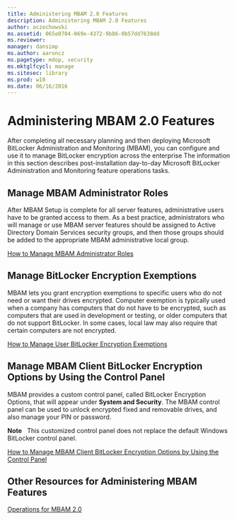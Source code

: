 ```yaml
---
title: Administering MBAM 2.0 Features
description: Administering MBAM 2.0 Features
author: aczechowski
ms.assetid: 065e0704-069e-4372-9b86-0b57dd7638dd
ms.reviewer: 
manager: dansimp
ms.author: aaroncz
ms.pagetype: mdop, security
ms.mktglfcycl: manage
ms.sitesec: library
ms.prod: w10
ms.date: 06/16/2016
---
```



# Administering MBAM 2.0 Features


After completing all necessary planning and then deploying Microsoft BitLocker Administration and Monitoring (MBAM), you can configure and use it to manage BitLocker encryption across the enterprise The information in this section describes post-installation day-to-day Microsoft BitLocker Administration and Monitoring feature operations tasks.

## Manage MBAM Administrator Roles


After MBAM Setup is complete for all server features, administrative users have to be granted access to them. As a best practice, administrators who will manage or use MBAM server features should be assigned to Active Directory Domain Services security groups, and then those groups should be added to the appropriate MBAM administrative local group.

[How to Manage MBAM Administrator Roles](how-to-manage-mbam-administrator-roles-mbam-2.md)

## Manage BitLocker Encryption Exemptions


MBAM lets you grant encryption exemptions to specific users who do not need or want their drives encrypted. Computer exemption is typically used when a company has computers that do not have to be encrypted, such as computers that are used in development or testing, or older computers that do not support BitLocker. In some cases, local law may also require that certain computers are not encrypted.

[How to Manage User BitLocker Encryption Exemptions](how-to-manage-user-bitlocker-encryption-exemptions-mbam-2.md)

## Manage MBAM Client BitLocker Encryption Options by Using the Control Panel


MBAM provides a custom control panel, called BitLocker Encryption Options, that will appear under **System and Security**. The MBAM control panel can be used to unlock encrypted fixed and removable drives, and also manage your PIN or password.

**Note**  
This customized control panel does not replace the default Windows BitLocker control panel.

 

[How to Manage MBAM Client BitLocker Encryption Options by Using the Control Panel](how-to-manage-mbam-client-bitlocker-encryption-options-by-using-the-control-panel-mbam-2.md)

## Other Resources for Administering MBAM Features


[Operations for MBAM 2.0](operations-for-mbam-20-mbam-2.md)

 

 





